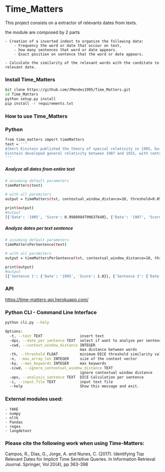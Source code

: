 
# Time_Matters


This project consists on a extractor of relevants dates from texts.

the module are composed by 2 parts

    - Creation of a inverted indext to organize the following data:
        - Frequency the word or date that occour on text,
        - how many sentences that word or date appears.
        - Exact position on sentence that the word or date appears.

    - Calculate the similarity of the relevant words with the canditate to relevant date.




### Install Time_Matters
``` bash
Git clone https://github.com/JMendes1995/Time_Matters.git
cd Time_Matters
python setup.py install
pip install -r requirements.txt
```

### How to use Time_Matters
### Python
``` bash
from time_matters import timeMatters
text = '''
Albert Einstein published the theory of special relativity in 1905, building on many theoretical results and empirical findings obtained by Albert A. Michelson, Hendrik Lorentz, Henri Poincaré and others. Max Planck, Hermann Minkowski and others did subsequent work.
Einstein developed general relativity between 1907 and 1915, with contributions by many others after 1915. The final form of general relativity was published in 1916.
'''
```
##### Analyze all dates from entire text
``` bash
# assuming default parameters
timeMatters(text)

# with all paramiters
output = timeMatters(txt, contextual_window_distance=10, threshold=0.05, max_array_len=0, max_keywords=10, analisys_sentence=True)

print(output)
#output
[{'Date': '1905', 'Score': 0.9980984799637649}, {'Date': '1907', 'Score': 0.9885848306283148}, {'Date': '1915', 'Score': 0.9467018487599099}, {'Date': '1916', 'Score': 0.8163265306122448}]
```

##### Analyze dates per text sentence
``` bash
# assuming default parameters
timeMattersPerSentence(text)

# with all paramiters
output = timeMattersPerSentence(txt, contextual_window_distance=10, threshold=0.05, max_array_len=0, max_keywords=10)

print(output)
#output
[{'Sentence 1': {'Date': '1905', 'Score': 1.0}}, {'Sentence 3': {'Date': '1907', 'Score': 1.0}}, {'Sentence 3': {'Date': '1915', 'Score': 0.8908296943231436}}, {'Sentence 4': {'Date': '1916', 'Score': 1.0}}]
```
### API
https://time-matters-api.herokuapp.com/

### Python CLI -  Command Line Interface
``` bash
python cli.py --help

Options:
  -t, --text TEXT                 insert text
  -dps, --date_per_sentence TEXT  select if want to analyze per sentence
  -cwd, --context_window_distance INTEGER
                                  max distance between words
  -th, --threshold FLOAT          minimum DICE threshold similarity values
  -n, --max_array_len INTEGER     size of the context vector
  -ky, --max_keywords INTEGER     max keywords
  -icwd, --ignore_contextual_window_distance TEXT
                                  ignore contextual window distance
  -aps, --analysis_sentence TEXT  DICE Calculation per sentence
  -i, --input_file TEXT           input text file
  --help                          Show this message and exit.
```

### External modules used:
    - YAKE
    - numpy
    - nltk
    - Pandas
    - regex
    - langdetext

### Please cite the following work when using Time-Matters:
Campos, R., Dias, G., Jorge, A. and Nunes, C. (2017). Identifying Top Relevant Dates for Implicit Time Sensitive Queries. In Information Retrieval Journal. Springer, Vol 20(4), pp 363-398
